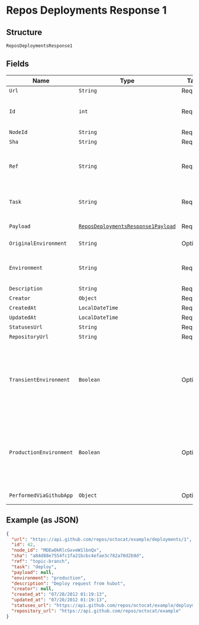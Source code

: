 
# Repos Deployments Response 1

## Structure

`ReposDeploymentsResponse1`

## Fields

| Name | Type | Tags | Description | Getter | Setter |
|  --- | --- | --- | --- | --- | --- |
| `Url` | `String` | Required | - | String getUrl() | setUrl(String url) |
| `Id` | `int` | Required | Unique identifier of the deployment | int getId() | setId(int id) |
| `NodeId` | `String` | Required | - | String getNodeId() | setNodeId(String nodeId) |
| `Sha` | `String` | Required | - | String getSha() | setSha(String sha) |
| `Ref` | `String` | Required | The ref to deploy. This can be a branch, tag, or sha. | String getRef() | setRef(String ref) |
| `Task` | `String` | Required | Parameter to specify a task to execute | String getTask() | setTask(String task) |
| `Payload` | [`ReposDeploymentsResponse1Payload`]($m/ReposDeploymentsResponse1Payload) | Required | - | ReposDeploymentsResponse1Payload getPayload() | setPayload(ReposDeploymentsResponse1Payload payload) |
| `OriginalEnvironment` | `String` | Optional | - | String getOriginalEnvironment() | setOriginalEnvironment(String originalEnvironment) |
| `Environment` | `String` | Required | Name for the target deployment environment. | String getEnvironment() | setEnvironment(String environment) |
| `Description` | `String` | Required | - | String getDescription() | setDescription(String description) |
| `Creator` | `Object` | Required | - | Object getCreator() | setCreator(Object creator) |
| `CreatedAt` | `LocalDateTime` | Required | - | LocalDateTime getCreatedAt() | setCreatedAt(LocalDateTime createdAt) |
| `UpdatedAt` | `LocalDateTime` | Required | - | LocalDateTime getUpdatedAt() | setUpdatedAt(LocalDateTime updatedAt) |
| `StatusesUrl` | `String` | Required | - | String getStatusesUrl() | setStatusesUrl(String statusesUrl) |
| `RepositoryUrl` | `String` | Required | - | String getRepositoryUrl() | setRepositoryUrl(String repositoryUrl) |
| `TransientEnvironment` | `Boolean` | Optional | Specifies if the given environment is will no longer exist at some point in the future. Default: false. | Boolean getTransientEnvironment() | setTransientEnvironment(Boolean transientEnvironment) |
| `ProductionEnvironment` | `Boolean` | Optional | Specifies if the given environment is one that end-users directly interact with. Default: false. | Boolean getProductionEnvironment() | setProductionEnvironment(Boolean productionEnvironment) |
| `PerformedViaGithubApp` | `Object` | Optional | - | Object getPerformedViaGithubApp() | setPerformedViaGithubApp(Object performedViaGithubApp) |

## Example (as JSON)

```json
{
  "url": "https://api.github.com/repos/octocat/example/deployments/1",
  "id": 42,
  "node_id": "MDEwOkRlcGxveW1lbnQx",
  "sha": "a84d88e7554fc1fa21bcbc4efae3c782a70d2b9d",
  "ref": "topic-branch",
  "task": "deploy",
  "payload": null,
  "environment": "production",
  "description": "Deploy request from hubot",
  "creator": null,
  "created_at": "07/20/2012 01:19:13",
  "updated_at": "07/20/2012 01:19:13",
  "statuses_url": "https://api.github.com/repos/octocat/example/deployments/1/statuses",
  "repository_url": "https://api.github.com/repos/octocat/example"
}
```

